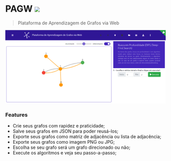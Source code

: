 # PAGW ![](https://img.shields.io/github/release/tiagohm/PAGW.svg?label=versão)

>  Plataforma de Aprendizagem de Grafos via Web



![](1.png)

### Features

* Crie seus grafos com rapidez e praticidade;
* Salve seus grafos em JSON para poder reusá-los;
* Exporte seus grafos como matriz de adjacência ou lista de adjacência;
* Exporte seus grafos como imagem PNG ou JPG;
* Escolha se seu grafo será um grafo direcionado ou não;
* Execute os algoritmos e veja seu passo-a-passo;